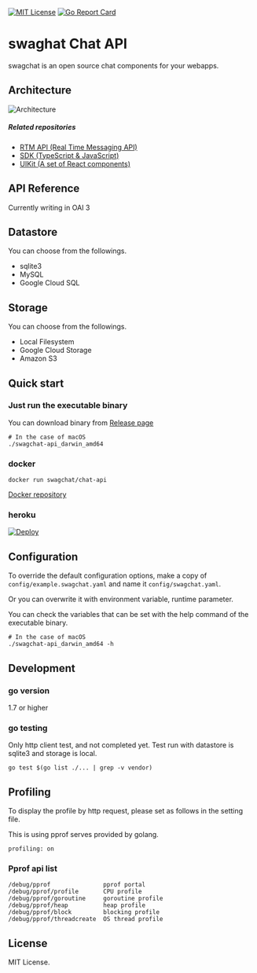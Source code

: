 [![MIT License](http://img.shields.io/badge/license-MIT-blue.svg?style=flat)](LICENSE)
[![Go Report Card](https://goreportcard.com/badge/github.com/swagchat/chat-api)](https://goreportcard.com/report/github.com/swagchat/chat-api)

# swaghat Chat API

swagchat is an open source chat components for your webapps.

## Architecture

![Architecture](https://client.fairway.ne.jp/swagchat/img/swagchat-start-guide-20170920.png "Architecture")


##### Related repositories

* [RTM API (Real Time Messaging API)](https://github.com/swagchat/rtm-api)
* [SDK (TypeScript & JavaScript)](https://github.com/swagchat/swagchat-sdk-js)
* [UIKit (A set of React components)](https://github.com/swagchat/react-swagchat)


## API Reference

Currently writing in OAI 3

## Datastore

You can choose from the followings.

* sqlite3
* MySQL
* Google Cloud SQL

## Storage

You can choose from the followings.

* Local Filesystem
* Google Cloud Storage
* Amazon S3

## Quick start

### Just run the executable binary

You can download binary from [Release page](https://github.com/swagchat/chat-api/releases)

```
# In the case of macOS
./swagchat-api_darwin_amd64
```

### docker

```
docker run swagchat/chat-api
```
[Docker repository](https://hub.docker.com/r/swagchat/chat-api/)

### heroku

[![Deploy](https://www.herokucdn.com/deploy/button.svg)](https://heroku.com/deploy)


## Configuration

To override the default configuration options, make a copy of `config/example.swagchat.yaml` and name it `config/swagchat.yaml`.

Or you can overwrite it with environment variable, runtime parameter.

You can check the variables that can be set with the help command of the executable binary.


```
# In the case of macOS
./swagchat-api_darwin_amd64 -h
```

## Development

### go version

1.7 or higher

### go testing

Only http client test, and not completed yet. Test run with datastore is sqlite3 and storage is local.

```
go test $(go list ./... | grep -v vendor)
```

## Profiling

To display the profile by http request, please set as follows in the setting file.

This is using pprof serves provided by golang.

```
profiling: on
```

### Pprof api list

```
/debug/pprof               pprof portal
/debug/pprof/profile       CPU profile
/debug/pprof/goroutine     goroutine profile
/debug/pprof/heap          heap profile
/debug/pprof/block         blocking profile
/debug/pprof/threadcreate  OS thread profile
```


## License

MIT License.
